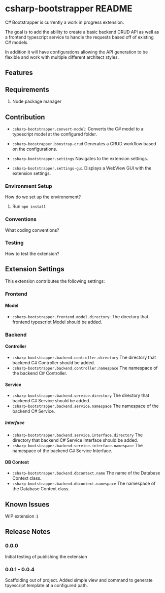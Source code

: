 # csharp-bootstrapper README

C# Bootstrapper is currently a work in progress extension.

The goal is to add the ability to create a basic backend CRUD API as well as a frontend typescript service to handle the requests based off of existing C# models.

In addition it will have configurations allowing the API generation to be flexible and work with multiple different architect styles.

## Features

## Requirements

1. Node package manager

## Contribution

* `csharp-bootstrapper.convert-model`: Converts the C# model to a typescript model at the configured folder.

* `csharp-boostrapper.boostrap-crud` Generates a CRUD workflow based on the configurations.

* `csharp-bootstrapper.settings` Navigates to the extension settings.

* `csharp-bootstrapper.settings-gui` Displays a WebView GUI with the extension settings.

### Environment Setup

How do we set up the environement?
1. Run `npm install`

### Conventions

What coding conventions?

### Testing

How to test the extension?

## Extension Settings

This extension contributes the following settings:

### Frontend

#### Model

* `csharp-bootstrapper.frontend.model.directory`: The directory that frontend typescript Model should be added.

### Backend

#### Controller

* `csharp-bootstrapper.backend.controller.directory` The directory that backend C# Controller should be added.
* `csharp-bootstrapper.backend.controller.namespace` The namespace of the backend C# Controller.

#### Service

* `csharp-bootstrapper.backend.service.directory` The directory that backend C# Service should be added.
* `csharp-bootstrapper.backend.service.namespace` The namespace of the backend C# Service.

##### Interface
* `csharp-bootstrapper.backend.service.interface.directory` The directory that backend C# Service Interface should be added.
* `csharp-bootstrapper.backend.service.interface.namespace` The namespace of the backend C# Service Interface.

#### DB Context

* `csharp-bootstrapper.backend.dbcontext.name` The name of the Database Context class.
* `csharp-bootstrapper.backend.dbcontext.namespace` The namespace of the Database Context class.

## Known Issues

WIP extension :)

## Release Notes

### 0.0.0

Initial testing of publishing the extension

### 0.0.1 - 0.0.4

Scaffolding out of project. Added simple view and command to generate tpyescript template at a configured path.
